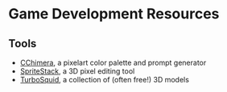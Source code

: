# Game Development Resources

## Tools

- [CChimera](http://saint11.org/tools/cchimera/index.html), a pixelart color palette and prompt generator
- [SpriteStack](http://spritestack.io/), a 3D pixel editing tool
- [TurboSquid](https://www.turbosquid.com/), a collection of (often free!) 3D models
